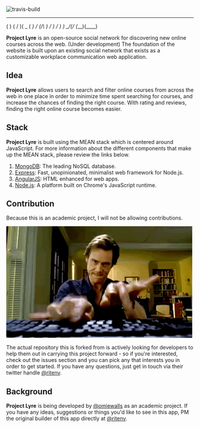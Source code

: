 ![travis-build](https://api.travis-ci.org/ritenv/atwork.svg)

__    _  _  ____  ____
(  )  ( \/ )(  _ \(  __)
/ (_/\ )  /  )   / ) _)
\____/(__/  (__\_)(____)

**Project Lyre** is an open-source social network for discovering new online courses across the web.
(Under development) The foundation of the website is built upon an existing social network that exists as a customizable workplace communication web application.

## Idea

**Project Lyre** allows users to search and filter online courses from across the web in one place in order to minimize time spent searching for courses, and increase the chances of finding the right course. With rating and reviews, finding the right online course becomes easier.

## Stack

**Project Lyre** is built using the MEAN stack which is centered around JavaScript. For more information about the different components that make up the MEAN stack, please review the links below.

1. [MongoDB](http://mongodb.org/): The leading NoSQL database.
2. [Express](http://expressjs.com/): Fast, unopinionated, minimalist web framework for Node.js.
3. [AngularJS](http://angularjs.org/): HTML enhanced for web apps.
4. [Node.js](http://nodejs.org/): A platform built on Chrome's JavaScript runtime.

## Contribution

Because this is an academic project, I will not be allowing contributions.

![contribute](fast-typing.gif)

The actual repository this is forked from is actively looking for developers to help them out in carrying this project forward - so if you're interested, check out the issues section and you can pick any that interests you in order to get started. If you have any questions, just get in touch via their twitter handle [@ritenv](http://twitter.com/@ritenv).

## Background

**Project Lyre** is being developed by [@omiewalls](http://twitter.com/@omiewalls) as an academic project. If you have any ideas, suggestions or things you'd like to see in this app, PM the original builder of this app directly at [@ritenv](http://twitter.com/@ritenv).
